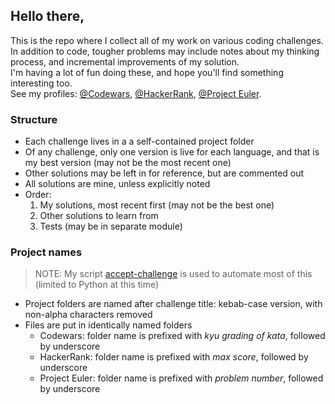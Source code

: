 ## Hello there,
This is the repo where I collect all of my work on various coding challenges.\
In addition to code, tougher problems may include notes about my thinking process, and incremental improvements of my solution.\
I'm having a lot of fun doing these, and hope you'll find something interesting too.\
See my profiles: 
[@Codewars](https://www.codewars.com/users/adamhosman), 
[@HackerRank](https://www.hackerrank.com/adamhosman), 
[@Project Euler](https://projecteuler.net/progress=adamhosman).

### Structure
- Each challenge lives in a a self-contained project folder
- Of any challenge, only one version is live for each language, and that is my best version (may not be the most recent one)
- Other solutions may be left in for reference, but are commented out
- All solutions are mine, unless explicitly noted
- Order:
    1. My solutions, most recent first (may not be the best one)
    2. Other solutions to learn from
    3. Tests (may be in separate module)

### Project names
> NOTE: My script [accept-challenge](https://github.com/hosmanadam/accept-challenge) is used to automate most of this (limited to Python at this time)
- Project folders are named after challenge title: kebab-case version, with non-alpha characters removed
- Files are put in identically named folders
    - Codewars: folder name is prefixed with *kyu grading of kata*, followed by underscore
    - HackerRank: folder name is prefixed with *max score*, followed by underscore
    - Project Euler: folder name is prefixed with *problem number*, followed by underscore

